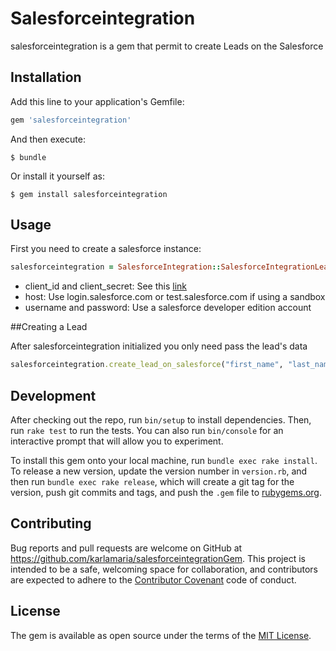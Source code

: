 # Salesforceintegration

salesforceintegration is a gem that permit to create Leads on the Salesforce

## Installation

Add this line to your application's Gemfile:

```ruby
gem 'salesforceintegration'
```

And then execute:

    $ bundle

Or install it yourself as:

    $ gem install salesforceintegration

## Usage

First you need to create a salesforce instance:

```ruby
salesforceintegration = SalesforceIntegration::SalesforceIntegrationLead.new("client_id", "client_secret", "host", "username", "password")
```
* client_id and client_secret: See this [link](https://auth0.com/docs/connections/social/salesforce)
* host: Use login.salesforce.com or test.salesforce.com if using a sandbox
* username and password: Use a salesforce developer edition account

##Creating a Lead

After salesforceintegration initialized you only need pass the lead's data

```ruby
salesforceintegration.create_lead_on_salesforce("first_name", "last_name", "email", "company", "job_title", "phone", "website")
```

## Development

After checking out the repo, run `bin/setup` to install dependencies. Then, run `rake test` to run the tests. You can also run `bin/console` for an interactive prompt that will allow you to experiment.

To install this gem onto your local machine, run `bundle exec rake install`. To release a new version, update the version number in `version.rb`, and then run `bundle exec rake release`, which will create a git tag for the version, push git commits and tags, and push the `.gem` file to [rubygems.org](https://rubygems.org).

## Contributing

Bug reports and pull requests are welcome on GitHub at https://github.com/karlamaria/salesforceintegrationGem. This project is intended to be a safe, welcoming space for collaboration, and contributors are expected to adhere to the [Contributor Covenant](contributor-covenant.org) code of conduct.


## License

The gem is available as open source under the terms of the [MIT License](http://opensource.org/licenses/MIT).

